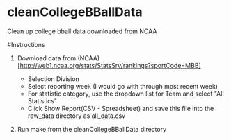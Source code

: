 # cleanCollegeBBallData
Clean up college bball data downloaded from NCAA

#Instructions
1. Download data from (NCAA)[http://web1.ncaa.org/stats/StatsSrv/rankings?sportCode=MBB]
	* Selection Division
	* Select reporting week (I would go with through most recent week)
	* For statistic category, use the dropdown list for Team and select "All Statistics"
	* Click Show Report(CSV - Spreadsheet) and save this file into the raw_data directory as all_data.csv

2. Run make from the cleanCollegeBBallData directory

